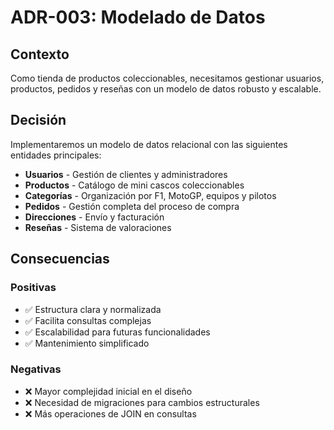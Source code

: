 # ADR-003: Modelado de Datos

## Contexto
Como tienda de productos coleccionables, necesitamos gestionar usuarios, productos, pedidos y reseñas con un modelo de datos robusto y escalable.

## Decisión
Implementaremos un modelo de datos relacional con las siguientes entidades principales:

- **Usuarios** - Gestión de clientes y administradores
- **Productos** - Catálogo de mini cascos coleccionables
- **Categorías** - Organización por F1, MotoGP, equipos y pilotos
- **Pedidos** - Gestión completa del proceso de compra
- **Direcciones** - Envío y facturación
- **Reseñas** - Sistema de valoraciones

## Consecuencias

### Positivas
- ✅ Estructura clara y normalizada
- ✅ Facilita consultas complejas
- ✅ Escalabilidad para futuras funcionalidades
- ✅ Mantenimiento simplificado

### Negativas
- ❌ Mayor complejidad inicial en el diseño
- ❌ Necesidad de migraciones para cambios estructurales
- ❌ Más operaciones de JOIN en consultas
